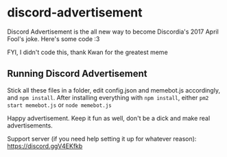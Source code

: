 # discord-advertisement
Discord Advertisement is the all new way to become Discordia's 2017 April Fool's joke. Here's some code :3


FYI, I didn't code this, thank Kwan for the greatest meme


## Running Discord Advertisement
Stick all these files in a folder, edit config.json and memebot.js accordingly, and `npm install`.
After installing everything with `npm install`, either `pm2 start memebot.js` or `node memebot.js`



Happy advertisement. Keep it fun as well, don't be a dick and make real advertisements.


Support server (if you need help setting it up for whatever reason): https://discord.ggV4EKfkb

